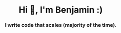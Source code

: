 <h1 align="center">Hi 👋, I'm Benjamin :)</h1>
<h3 align="center">I write code that scales (majority of the time).</h3>

